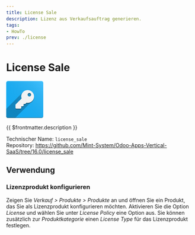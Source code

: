 ```yaml
---
title: License Sale
description: Lizenz aus Verkaufsauftrag generieren.
tags:
- HowTo
prev: ./license
---
```

# License Sale
![odoo_icons_license](attachments/odoo_icons_license.png)

{{ $frontmatter.description }}

Technischer Name: `license_sale`\
Repository: <https://github.com/Mint-System/Odoo-Apps-Vertical-SaaS/tree/16.0/license_sale>

## Verwendung

### Lizenzprodukt konfigurieren

Zeigen Sie *Verkauf > Produkte > Produkte* an und öffnen Sie ein Produkt, das Sie als Lizenzprodukt konfigurieren möchten. Aktivieren Sie die Option *License* und wählen Sie unter *License Policy* eine Option aus. Sie können zusätzlich zur *Produktkategorie* einen *License Type* für das Lizenzprodukt festlegen.